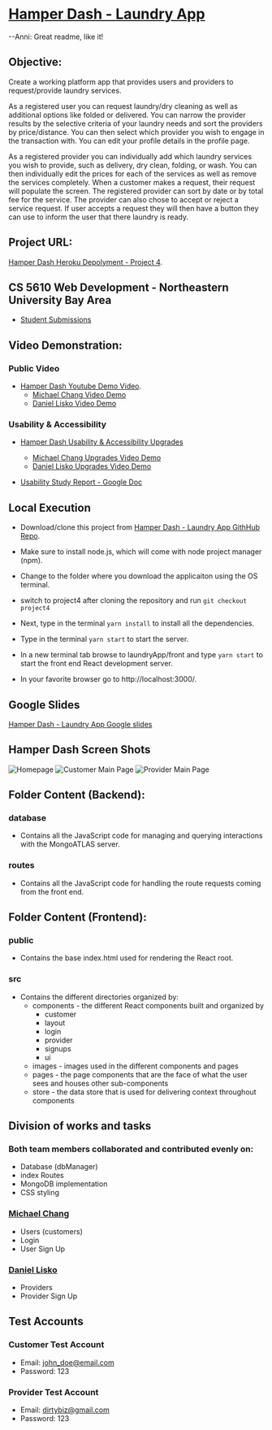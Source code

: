 # [Hamper Dash - Laundry App](https://hamperdashp4.herokuapp.com/)

--Anni: Great readme, like it!
## Objective:

Create a working platform app that provides users and providers to request/provide laundry services.

As a registered user you can request laundry/dry cleaning as well as additional options like folded or delivered. You can narrow the provider results by the selective criteria of your laundry needs and sort the providers by price/distance. You can then select which provider you wish to engage in the transaction with. You can edit your profile details in the profile page.

As a registered provider you can individually add which laundry services you wish to provide, such as delivery, dry clean, folding, or wash. You can then individually edit the prices for each of the services as well as remove the services completely. When a customer makes a request, their request will populate the screen. The registered provider can sort by date or by total fee for the service. The provider can also chose to accept or reject a service request. If user accepts a request they will then have a button they can use to inform the user that there laundry is ready.

## Project URL:

[Hamper Dash Heroku Depolyment - Project 4](https://hamperdashp4.herokuapp.com/).

## CS 5610 Web Development - Northeastern University Bay Area

- [Student Submissions](https://johnguerra.co/classes/webDevelopment_fall_2021/students/index.html)

## Video Demonstration:

### Public Video

- [Hamper Dash Youtube Demo Video](https://youtu.be/v5N9a09EgNk).
  - [Michael Chang Video Demo](https://www.youtube.com/watch?v=v5N9a09EgNk&t=0s)
  - [Daniel Lisko Video Demo](https://www.youtube.com/watch?v=v5N9a09EgNk&t=140s)

### Usability & Accessibility

- [Hamper Dash Usability & Accessibility Upgrades](https://youtu.be/fj8K9i5uzZ0)

  - [Michael Chang Upgrades Video Demo](https://www.youtube.com/watch?v=fj8K9i5uzZ0&t=0s)
  - [Daniel Lisko Upgrades Video Demo](https://www.youtube.com/watch?v=fj8K9i5uzZ0&t=290s)

- [Usability Study Report - Google Doc](https://docs.google.com/document/d/1iN96IRm_o-DwhS6HJ-GfkI4dUBxc-58EMXDhM8Ucw9k/edit?usp=sharing)

## Local Execution

- Download/clone this project from [Hamper Dash - Laundry App GithHub Repo](https://github.com/michaelchang106/laundryApp).

- Make sure to install node.js, which will come with node project manager (npm).
- Change to the folder where you download the applicaiton using the OS terminal.
- switch to project4 after cloning the repository and run `git checkout project4`
- Next, type in the terminal `yarn install` to install all the dependencies.
- Type in the terminal `yarn start` to start the server.
- In a new terminal tab browse to laundryApp/front and type `yarn start` to start the front end React development server.
- In your favorite browser go to http://localhost:3000/.

## Google Slides

[Hamper Dash - Laundry App Google slides](https://docs.google.com/presentation/d/1ENfxY8uqDCAj_f8ncWrERZQN6R7fYMTccHmIKPDP6W4/edit#slide=id.g104b88d51b4_0_125)

## Hamper Dash Screen Shots

![Homepage](./screenShots/homepage.png)
![Customer Main Page](./screenShots/customer-main.png)
![Provider Main Page](./screenShots/provider-main.png)

## Folder Content (Backend):

### database

- Contains all the JavaScript code for managing and querying interactions with the MongoATLAS server.

### routes

- Contains all the JavaScript code for handling the route requests coming from the front end.

## Folder Content (Frontend):

### public

- Contains the base index.html used for rendering the React root.

### src

- Contains the different directories organized by:
  - components - the different React components built and organized by
    - customer
    - layout
    - login
    - provider
    - signups
    - ui
  - images - images used in the different components and pages
  - pages - the page components that are the face of what the user sees and houses other sub-components
  - store - the data store that is used for delivering context throughout components

## Division of works and tasks

### Both team members collaborated and contributed evenly on:

- Database (dbManager)
- index Routes
- MongoDB implementation
- CSS styling

### [Michael Chang](https://github.com/michaelchang106)

- Users (customers)
- Login
- User Sign Up

### [Daniel Lisko](https://github.com/djlisko01)

- Providers
- Provider Sign Up

## Test Accounts

### Customer Test Account

- Email: john_doe@email.com
- Password: 123

### Provider Test Account

- Email: dirtybiz@gmail.com
- Password: 123

